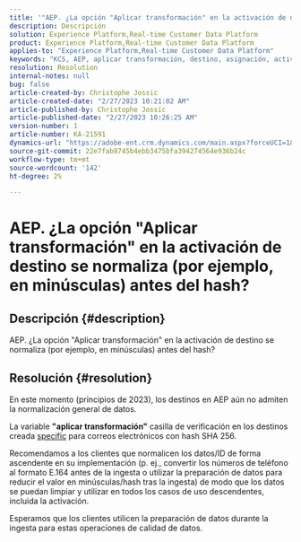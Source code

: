 ```yaml
---
title: '"AEP. ¿La opción "Aplicar transformación" en la activación de destino se normaliza (por ejemplo, en minúsculas) antes del hash?"'
description: Descripción
solution: Experience Platform,Real-time Customer Data Platform
product: Experience Platform,Real-time Customer Data Platform
applies-to: "Experience Platform,Real-time Customer Data Platform"
keywords: "KCS, AEP, aplicar transformación, destino, asignación, activación, RT-CDP"
resolution: Resolution
internal-notes: null
bug: false
article-created-by: Christophe Jossic
article-created-date: "2/27/2023 10:21:02 AM"
article-published-by: Christophe Jossic
article-published-date: "2/27/2023 10:26:25 AM"
version-number: 1
article-number: KA-21591
dynamics-url: "https://adobe-ent.crm.dynamics.com/main.aspx?forceUCI=1&pagetype=entityrecord&etn=knowledgearticle&id=aac6106d-88b6-ed11-83fe-6045bd006a22"
source-git-commit: 22e7fab8745b4ebb3475bfa394274564e936b24c
workflow-type: tm+mt
source-wordcount: '142'
ht-degree: 2%

---
```


# AEP. ¿La opción &quot;Aplicar transformación&quot; en la activación de destino se normaliza (por ejemplo, en minúsculas) antes del hash?

## Descripción {#description}

AEP. ¿La opción &quot;Aplicar transformación&quot; en la activación de destino se normaliza (por ejemplo, en minúsculas) antes del hash?

## Resolución {#resolution}


En este momento (principios de 2023), los destinos en AEP aún no admiten la normalización general de datos.

La variable <b>&quot;aplicar transformación&quot;</b> casilla de verificación en los destinos creada <u>specific</u> para correos electrónicos con hash SHA 256.

Recomendamos a los clientes que normalicen los datos/ID de forma ascendente en su implementación (p. ej., convertir los números de teléfono al formato E.164 antes de la ingesta o utilizar la preparación de datos para reducir el valor en minúsculas/hash tras la ingesta) de modo que los datos se puedan limpiar y utilizar en todos los casos de uso descendentes, incluida la activación.

Esperamos que los clientes utilicen la preparación de datos durante la ingesta para estas operaciones de calidad de datos.




